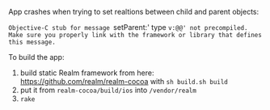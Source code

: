 App crashes when trying to set realtions between child and parent objects:

`Objective-C stub for message `setParent:' type `v:@@' not precompiled. Make sure you properly link with the framework or library that defines this message.`

To build the app:

1. build static Realm framework from here: https://github.com/realm/realm-cocoa with `sh build.sh build`
2. put it from `realm-cocoa/build/ios` into `/vendor/realm`
3. `rake`